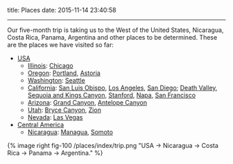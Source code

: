 title: Places
date: 2015-11-14 23:40:58

---

Our five-month trip is taking us to the West of the United States, Nicaragua, Costa Rica, Panama, Argentina and other places to be determined. These are the places we have visited so far:

* [USA](/categories/USA)
    * [Illinois](/categories/USA/Illinois): [Chicago](/categories/USA/Chicago)
    * [Oregon](/categories/USA/Oregon): [Portland](/categories/USA/Oregon/Portland), [Astoria](/categories/USA/Oregon/Astoria)
    * [Washington](/categories/USA/Washington): [Seattle](/categories/USA/Washington/Seattle)
    * [California](/categories/USA/California): [San Luis Obispo](/categories/USA/California/San-Luis-Obispo), [Los Angeles](/categories/USA/California/Los-Angeles), [San Diego](/categories/USA/California/San-Diego); [Death Valley](/categories/USA/California/Death-Valley), [Sequoia and Kings Canyon](/categories/USA/California/Sequoia-and-Kings-Canyon), [Stanford](/categories/USA/California/Stanford), [Napa](/categories/USA/California/Napa), [San Francisco](/categories/USA/California/San-Francisco)
    * [Arizona](/categories/USA/Arizona): [Grand Canyon](/categories/USA/Arizona/Grand-Canyon), [Antelope Canyon](/categories/USA/Arizona/Antelope-Canyon)
    * [Utah](/categoires/USA/Utah): [Bryce Canyon](/categories/USA/Utah/Bryce-Canyon), [Zion](/categories/USA/Utah/Zion)
    * [Nevada](/categories/USA/Nevada): [Las Vegas](/categories/USA/Nevada/Las-Vegas)
* [Central America](/categories/Central-America)
    * [Nicaragua](/categories/Central-America/Nicaragua): [Managua](/categories/Central-America/Nicaragua/Managua), [Somoto](/categories/Central-America/Nicaragua/Somoto)

{% image right fig-100 /places/index/trip.png "USA → Nicaragua → Costa Rica → Panama → Argentina." %}
